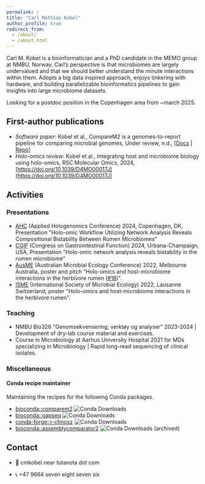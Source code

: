 ```yaml
---
permalink: /
title: "Carl Mathias Kobel"
author_profile: true
redirect_from: 
  - /about/
  - /about.html
---
```



Carl M. Kobel is a bioinformatician and a PhD candidate in the MEMO group at NMBU, Norway. Carl’s perspective is that microbiomes are largely undervalued and that we should better understand the minute interactions within them. Adopts a big data inspired approach, enjoys tinkering with hardware, and building parallelizable bioinformatics pipelines to gain insights into large microbiome datasets.

Looking for a postdoc position in the Copenhagen area from ~march 2025.

## First-author publications

  - *Software paper*: Kobel et al., CompareM2 is a genomes-to-report pipeline for comparing microbial genomes, Under review, n.d., [[Docs](https://comparem2.readthedocs.io/) \| [Repo](https://github.com/cmkobel/CompareM2)]
  - *Holo-omics review*: Kobel et al., Integrating host and microbiome biology using holo-omics, RSC Molecular Omics, 2024, [https://doi.org/10.1039/D4MO00017J](https://doi.org/10.1039/D4MO00017J)

## Activities

### Presentations
  - [AHC](https://www.appliedhologenomicsconference.eu/) (Applied Hologenomics Conference) 2024, Copenhagen, DK, Presentation "Holo-omic Workflow Utilizing Network Analysis Reveals Compositional Bistability Between Rumen Microbiomes"
  - [CGIF](https://www.congressgastrofunction.org/) (Congress on Gastrointestinal Function) 2024, Urbana-Champaign, USA, Presentation "Holo-omic network analysis reveals bistability in the rumen microbiome"
  - [AusME](https://www.ausme-microbes.org.au/) (Australian Microbial Ecology Conference) 2022, Melbourne Australia, poster and pitch "Holo-omics and host-microbiome interactions in the herbivore rumen ([#18](https://ausme-2022.p.asnevents.com.au/days/2022-11-07/abstract/86540))".
  - [ISME](https://www.isme-microbes.org/) (International Society of Microbial Ecology) 2022, Lausanne Switzerland, poster "Holo-omics and host-microbiome interactions in the herbivore rumen".
  

### Teaching
  - NMBU Bio326 "Genomsekvensering; verktøy og analyser" 2023-2024 \| Development of dry-lab course material and exercises.
  - Course in Microbiology at Aarhus University Hospital 2021 for MDs specializing in Microbiology \| Rapid long-read sequencing of clinical isolates.


### Miscellaneous

#### Conda recipe maintainer

Maintaining the recipes for the following Conda packages.

  - [bioconda::comparem2](https://anaconda.org/bioconda/comparem2) ![Conda Downloads](https://img.shields.io/conda/d/bioconda/comparem2)
  - [bioconda::gapseq](https://anaconda.org/bioconda/gapseq) ![Conda Downloads](https://img.shields.io/conda/d/bioconda/gapseq)
  - [conda-forge::r-chnosz](https://anaconda.org/conda-forge/r-chnosz) ![Conda Downloads](https://img.shields.io/conda/d/conda-forge/r-chnosz)
  - [bioconda::assemblycomparator2](https://anaconda.org/bioconda/assemblycomparator2) ![Conda Downloads](https://img.shields.io/conda/d/bioconda/assemblycomparator2) (archived)


## Contact

  - 📧 cmkobel near tutanota dot com

  - 📞 +47 9664 seven eight seven six

